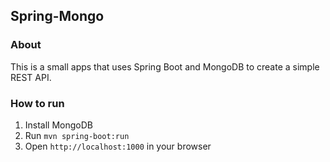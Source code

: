 ## Spring-Mongo

### About
This is a small apps that uses Spring Boot and MongoDB to create a simple REST API.

### How to run
1. Install MongoDB
2. Run `mvn spring-boot:run`
3. Open `http://localhost:1000` in your browser